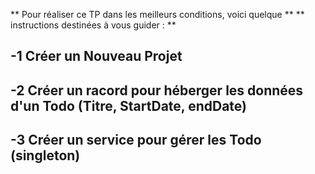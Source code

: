** Pour réaliser ce TP dans les meilleurs conditions, voici quelque **
** instructions destinées à vous guider : **

## -1 Créer un Nouveau Projet ##
## -2 Créer un racord pour héberger les données d'un Todo (Titre, StartDate, endDate) ##
## -3 Créer un service pour gérer les Todo (singleton) ##
